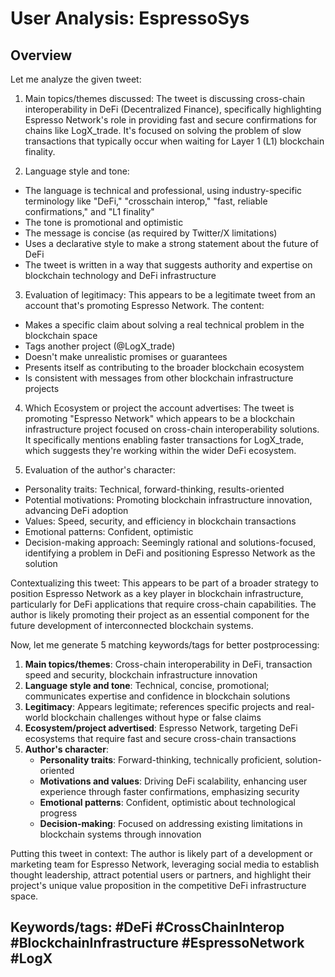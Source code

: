# User Analysis: EspressoSys

## Overview

<think>
Let me analyze the given tweet:

1. Main topics/themes discussed:
The tweet is discussing cross-chain interoperability in DeFi (Decentralized Finance), specifically highlighting Espresso Network's role in providing fast and secure confirmations for chains like LogX_trade. It's focused on solving the problem of slow transactions that typically occur when waiting for Layer 1 (L1) blockchain finality.

2. Language style and tone:
- The language is technical and professional, using industry-specific terminology like "DeFi," "crosschain interop," "fast, reliable confirmations," and "L1 finality"
- The tone is promotional and optimistic
- The message is concise (as required by Twitter/X limitations)
- Uses a declarative style to make a strong statement about the future of DeFi
- The tweet is written in a way that suggests authority and expertise on blockchain technology and DeFi infrastructure

3. Evaluation of legitimacy:
This appears to be a legitimate tweet from an account that's promoting Espresso Network. The content:
- Makes a specific claim about solving a real technical problem in the blockchain space
- Tags another project (@LogX_trade)
- Doesn't make unrealistic promises or guarantees
- Presents itself as contributing to the broader blockchain ecosystem
- Is consistent with messages from other blockchain infrastructure projects

4. Which Ecosystem or project the account advertises:
The tweet is promoting "Espresso Network" which appears to be a blockchain infrastructure project focused on cross-chain interoperability solutions. It specifically mentions enabling faster transactions for LogX_trade, which suggests they're working within the wider DeFi ecosystem.

5. Evaluation of the author's character:
- Personality traits: Technical, forward-thinking, results-oriented
- Potential motivations: Promoting blockchain infrastructure innovation, advancing DeFi adoption
- Values: Speed, security, and efficiency in blockchain transactions
- Emotional patterns: Confident, optimistic
- Decision-making approach: Seemingly rational and solutions-focused, identifying a problem in DeFi and positioning Espresso Network as the solution

Contextualizing this tweet:
This appears to be part of a broader strategy to position Espresso Network as a key player in blockchain infrastructure, particularly for DeFi applications that require cross-chain capabilities. The author is likely promoting their project as an essential component for the future development of interconnected blockchain systems.

Now, let me generate 5 matching keywords/tags for better postprocessing:
</think>

1. **Main topics/themes**: Cross-chain interoperability in DeFi, transaction speed and security, blockchain infrastructure innovation  
2. **Language style and tone**: Technical, concise, promotional; communicates expertise and confidence in blockchain solutions  
3. **Legitimacy**: Appears legitimate; references specific projects and real-world blockchain challenges without hype or false claims  
4. **Ecosystem/project advertised**: Espresso Network, targeting DeFi ecosystems that require fast and secure cross-chain transactions  
5. **Author's character**:  
   - **Personality traits**: Forward-thinking, technically proficient, solution-oriented  
   - **Motivations and values**: Driving DeFi scalability, enhancing user experience through faster confirmations, emphasizing security  
   - **Emotional patterns**: Confident, optimistic about technological progress  
   - **Decision-making**: Focused on addressing existing limitations in blockchain systems through innovation  

Putting this tweet in context: The author is likely part of a development or marketing team for Espresso Network, leveraging social media to establish thought leadership, attract potential users or partners, and highlight their project's unique value proposition in the competitive DeFi infrastructure space.

**Keywords/tags**: #DeFi #CrossChainInterop #BlockchainInfrastructure #EspressoNetwork #LogX
---
